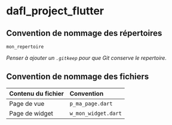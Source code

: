 # dafl_project_flutter

## Convention de nommage des répertoires

```
mon_repertoire
```

*Penser à ajouter un ```.gitkeep``` pour que Git conserve le repertoire.*

## Convention de nommage des fichiers

| Contenu du fichier | Convention |
| :- | :- |
| Page de vue | ```p_ma_page.dart``` |
| Page de widget | ```w_mon_widget.dart``` |
